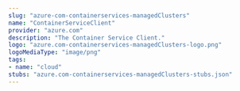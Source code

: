 ```yaml
---
slug: "azure-com-containerservices-managedClusters"
name: "ContainerServiceClient"
provider: "azure.com"
description: "The Container Service Client."
logo: "azure.com-containerservices-managedClusters-logo.png"
logoMediaType: "image/png"
tags:
- name: "cloud"
stubs: "azure.com-containerservices-managedClusters-stubs.json"
---
```

